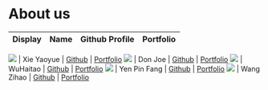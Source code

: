 # About us

Display | Name | Github Profile | Portfolio 
--------|:----:|:--------------:|:---------:

![](https://via.placeholder.com/100.png?text=Photo) | Xie Yaoyue | [Github](https://github.com/) | [Portfolio](docs/team/johndoe.md)
![](https://via.placeholder.com/100.png?text=Photo) | Don Joe | [Github](https://github.com/) | [Portfolio](docs/team/johndoe.md)
![](https://via.placeholder.com/100.png?text=Photo) | WuHaitao | [Github](https://github.com/) | [Portfolio](docs/team/johndoe.md)
![](https://via.placeholder.com/100.png?text=Photo) | Yen Pin Fang | [Github](https://github.com/) | [Portfolio](docs/team/johndoe.md)
![](https://via.placeholder.com/100.png?text=Photo) | Wang Zihao | [Github](https://github.com/) | [Portfolio](docs/team/johndoe.md)
